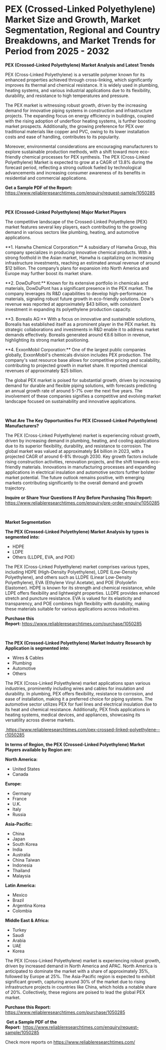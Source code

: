 <p><h1>PEX (Crossed-Linked Polyethylene) Market Size and Growth, Market Segmentation, Regional and Country Breakdowns, and Market Trends for Period from 2025 -  2032</h1></p><p><strong>PEX (Crossed-Linked Polyethylene) Market Analysis and Latest Trends</strong></p>
<p><p>PEX (Cross-Linked Polyethylene) is a versatile polymer known for its enhanced properties achieved through cross-linking, which significantly improves its thermal and chemical resistance. It is widely used in plumbing, heating systems, and various industrial applications due to its flexibility, durability, and resistance to high temperatures and pressure.</p><p>The PEX market is witnessing robust growth, driven by the increasing demand for innovative piping systems in construction and infrastructure projects. The expanding focus on energy efficiency in buildings, coupled with the rising adoption of underfloor heating systems, is further boosting market prospects. Additionally, the growing preference for PEX over traditional materials like copper and PVC, owing to its lower installation costs and ease of handling, contributes to its popularity.</p><p>Moreover, environmental considerations are encouraging manufacturers to explore sustainable production methods, with a shift toward more eco-friendly chemical processes for PEX synthesis. The PEX (Cross-Linked Polyethylene) Market is expected to grow at a CAGR of 13.8% during the forecast period, reflecting a strong outlook fueled by technological advancements and increasing consumer awareness of its benefits in residential and commercial applications.</p></p>
<p><strong>Get a Sample PDF of the Report:&nbsp;</strong> <a href="https://www.reliableresearchtimes.com/enquiry/request-sample/1050285?utm_campaign=3316&utm_medium=2&utm_source=Github&utm_content=ia&utm_term=25032025&utm_id=pex-crossed-linked-polyethylene">https://www.reliableresearchtimes.com/enquiry/request-sample/1050285</a></p>
<p>&nbsp;</p>
<p><strong>PEX (Crossed-Linked Polyethylene) Major Market Players</strong></p>
<p><p>The competitive landscape of the Crossed-Linked Polyethylene (PEX) market features several key players, each contributing to the growing demand in various sectors like plumbing, heating, and automotive applications.</p><p>**1. Hanwha Chemical Corporation:** A subsidiary of Hanwha Group, this company specializes in producing innovative chemical products. With a strong foothold in the Asian market, Hanwha is capitalizing on increasing infrastructure investments, reaching an estimated annual revenue of around $12 billion. The company’s plans for expansion into North America and Europe may further boost its market share.</p><p>**2. DowDuPont:** Known for its extensive portfolio in chemicals and materials, DowDuPont has a significant presence in the PEX market. The company leverages its R&D capabilities to develop high-performance materials, signaling robust future growth in eco-friendly solutions. Dow's revenue was reported at approximately $43 billion, with consistent investment in expanding its polyethylene production capacity.</p><p>**3. Borealis AG:** With a focus on innovative and sustainable solutions, Borealis has established itself as a prominent player in the PEX market. Its strategic collaborations and investments in R&D enable it to address market demands effectively. Borealis generated around €8.6 billion in revenue, highlighting its strong market positioning.</p><p>**4. ExxonMobil Corporation:** One of the largest public companies globally, ExxonMobil's chemicals division includes PEX production. The company's vast resource base allows for competitive pricing and scalability, contributing to projected growth in market share. It reported chemical revenues of approximately $25 billion.</p><p>The global PEX market is poised for substantial growth, driven by increasing demand for durable and flexible piping solutions, with forecasts predicting an annual growth rate of around 5-7% over the next five years. The involvement of these companies signifies a competitive and evolving market landscape focused on sustainability and innovative applications.</p></p>
<p>&nbsp;</p>
<p><strong>What Are The Key Opportunities For PEX (Crossed-Linked Polyethylene) Manufacturers?</strong></p>
<p><p>The PEX (Cross-Linked Polyethylene) market is experiencing robust growth, driven by increasing demand in plumbing, heating, and cooling applications due to its superior flexibility, durability, and resistance to corrosion. The global market was valued at approximately $4 billion in 2023, with a projected CAGR of around 6-8% through 2030. Key growth factors include rising construction activities, renovation projects, and the shift towards eco-friendly materials. Innovations in manufacturing processes and expanding applications in electrical insulation and automotive sectors further bolster market potential. The future outlook remains positive, with emerging markets contributing significantly to the overall demand and growth trajectory.</p></p>
<p><strong>Inquire or Share Your Questions If Any Before Purchasing This Report:</strong> <a href="https://www.reliableresearchtimes.com/enquiry/pre-order-enquiry/1050285?utm_campaign=3316&utm_medium=2&utm_source=Github&utm_content=ia&utm_term=25032025&utm_id=pex-crossed-linked-polyethylene">https://www.reliableresearchtimes.com/enquiry/pre-order-enquiry/1050285</a></p>
<p>&nbsp;</p>
<p><strong>Market Segmentation</strong></p>
<p><strong>The PEX (Crossed-Linked Polyethylene) Market Analysis by types is segmented into:</strong></p>
<p><ul><li>HDPE</li><li>LDPE</li><li>Others (LLDPE, EVA, and POE)</li></ul></p>
<p><p>The PEX (Cross-Linked Polyethylene) market comprises various types, including HDPE (High-Density Polyethylene), LDPE (Low-Density Polyethylene), and others such as LLDPE (Linear Low-Density Polyethylene), EVA (Ethylene Vinyl Acetate), and POE (Polyolefin Elastomer). HDPE is known for its strength and chemical resistance, while LDPE offers flexibility and lightweight properties. LLDPE provides enhanced stretch and puncture resistance. EVA is valued for its elasticity and transparency, and POE combines high flexibility with durability, making these materials suitable for various applications across industries.</p></p>
<p><strong>Purchase this Report:&nbsp;</strong><a href="https://www.reliableresearchtimes.com/purchase/1050285?utm_campaign=3316&utm_medium=2&utm_source=Github&utm_content=ia&utm_term=25032025&utm_id=pex-crossed-linked-polyethylene">https://www.reliableresearchtimes.com/purchase/1050285</a></p>
<p>&nbsp;</p>
<p><strong>The PEX (Crossed-Linked Polyethylene) Market Industry Research by Application is segmented into:</strong></p>
<p><ul><li>Wires & Cables</li><li>Plumbing</li><li>Automotive</li><li>Others</li></ul></p>
<p><p>The PEX (Cross-Linked Polyethylene) market applications span various industries, prominently including wires and cables for insulation and durability. In plumbing, PEX offers flexibility, resistance to corrosion, and ease of installation, making it a preferred choice for piping systems. The automotive sector utilizes PEX for fuel lines and electrical insulation due to its heat and chemical resistance. Additionally, PEX finds applications in heating systems, medical devices, and appliances, showcasing its versatility across diverse markets.</p></p>
<p><a href="https://www.reliableresearchtimes.com/pex-crossed-linked-polyethylene--r1050285?utm_campaign=3316&utm_medium=2&utm_source=Github&utm_content=ia&utm_term=25032025&utm_id=pex-crossed-linked-polyethylene">&nbsp;https://www.reliableresearchtimes.com/pex-crossed-linked-polyethylene--r1050285</a></p>
<p><strong>In terms of Region, the PEX (Crossed-Linked Polyethylene) Market Players available by Region are:</strong></p>
<p>
    <p> <strong> North America: </strong>
        <ul>
            <li>United States</li>
            <li>Canada</li>
        </ul>
        </p> 
    <p> <strong> Europe: </strong>
        <ul>
            <li>Germany</li>
            <li>France</li>
            <li>U.K.</li>
            <li>Italy</li>
            <li>Russia</li>
        </ul>
        </p> 
    <p> <strong> Asia-Pacific: </strong>
        <ul>
            <li>China</li>
            <li>Japan</li>
            <li>South Korea</li>
            <li>India</li>
            <li>Australia</li>
            <li>China Taiwan</li>
            <li>Indonesia</li>
            <li>Thailand</li>
            <li>Malaysia</li>
        </ul>
        </p> 
    <p> <strong> Latin America: </strong>
        <ul>
            <li>Mexico</li>
            <li>Brazil</li>
            <li>Argentina Korea</li>
            <li>Colombia</li>
        </ul>
        </p> 
    <p> <strong> Middle East & Africa: </strong>
        <ul>
            <li>Turkey</li>
            <li>Saudi</li>
            <li>Arabia</li>
            <li>UAE</li>
            <li>Korea</li>
        </ul>
    </p>
    </p>
<p><p>The PEX (Cross-Linked Polyethylene) market is experiencing robust growth, driven by increased demand in North America and APAC. North America is anticipated to dominate the market with a share of approximately 35%, followed by Europe at 25%. The Asia-Pacific region is expected to exhibit significant growth, capturing around 30% of the market due to rising infrastructure projects in countries like China, which holds a notable share of 20%. Collectively, these regions are poised to lead the global PEX market.</p></p>
<p><strong>Purchase this Report: </strong><a href="https://www.reliableresearchtimes.com/purchase/1050285?utm_campaign=3316&utm_medium=2&utm_source=Github&utm_content=ia&utm_term=25032025&utm_id=pex-crossed-linked-polyethylene">https://www.reliableresearchtimes.com/purchase/1050285</a></p>
<p>&nbsp;<strong>Get a Sample PDF of the Report:&nbsp;&nbsp;</strong><a href="https://www.reliableresearchtimes.com/enquiry/request-sample/1050285?utm_campaign=3316&utm_medium=2&utm_source=Github&utm_content=ia&utm_term=25032025&utm_id=pex-crossed-linked-polyethylene">https://www.reliableresearchtimes.com/enquiry/request-sample/1050285</a></p>
<p><strong></strong></p>
<p>Check more reports on <a href="https://www.reliableresearchtimes.com/?utm_campaign=3316&utm_medium=2&utm_source=Github&utm_content=ia&utm_term=25032025&utm_id=pex-crossed-linked-polyethylene">https://www.reliableresearchtimes.com/</a></p>